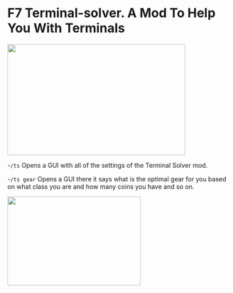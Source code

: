 # F7 Terminal-solver. A Mod To Help You With Terminals




<img src="https://hypixel.net/attachments/colour-before-after-png.2710496" width="400" height="250" />

-`/ts` Opens a GUI with all of the settings of the Terminal Solver mod.

-`/ts gear` Opens a GUI there it says what is the optimal gear for you based on what class you are and how many coins you have and so on.

<img src="https://hypixel.net/attachments/2300700.png" width="300" height="200"/>
